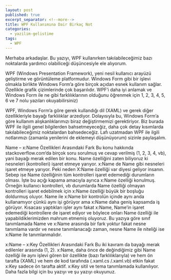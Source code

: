 ```yaml
---
layout: post
published: true
excerpt_separator: <!--more-->
title: WPF Kullanımına Dair Birkaç Not
categories:
  - yazilim-gelistime
tags:
  - WPF
---
```

Merhaba arkadaşlar. Bu yazıyı, WPF kullanırken takılabileceğimiz bazı noktalarda yardımcı olabiliceği düşüncesiyle ele alıyorum.

<!--more-->

WPF (Windows Presentation Framework), yeni nesil kullanıcı arayüzü geliştirme ve görüntüleme platformudur. Windows Form gibi bir işlevi olmakla birlikte Windows Form’a göre birçok açıdan esnek kullanım sağlar. Özellikle grafik çizimlerinde çok başarılıdır. WPF’i daha iyi anlamak ve Windows Form ile ne gibi farklılıklarının olduğunu öğrenmek için 1, 2, 3, 4, 5, 6 ve 7 nolu yazıları okuyabilirsiniz)

WPF, Windows Form’a göre gerek kullandığı dil (XAML) ve gerek diğer özellikleriyle bayağı farklılıklar arzediyor. Dolayısıyla bu, Windows Form’a göre kullanım alışkanlıklarımızı biraz değiştirmemizi gerektiriyor. Biz burada WPF ile ilgili genel bilgilerden bahsetmeyeceğiz, daha çok detay kısımlarda takılabileceğimiz noktalardan bahsedeceğiz.  Lafı uzatmadan WPF ile ilgili notlarımızı (zamanla yenilerini de eklemeyi düşünüyorum) sizinle paylaşalım.

Name – x:Name Özellikleri Arasındaki Fark
Bu konu hakkında stackoverflow.com‘da birçok soru sorulmuş ve cevap verilmiş (1, 2, 3, 4, vb), yani bayağı merak edilen bir konu. Name özelliğini zaten biliyoruz ki nesneleri (kontrolleri) işaret etmeye yarıyor. x:Name de Name gibi nesneleri işaret etmeye yarıyor.  Peki neden X:Name özelliği var diyesi geliyor insanın. Sebep ise Name özelliğinin tüm kontrolleri işaret edemediği durumların olması. İşte bu açığı kapama amacıyla ayrıca x:Name özelliği konulmuş. Örneğin kullanıcı kontrolleri, vb durumlarda Name özelliği olmayan kontrolleri işaret edebilmek için x:Name özelliği büyük bir boşluğu doldurmuş oluyor. Name ile x:Name bir kontrolün içinde aynı anda kullanamıyor çünkü aynı işi görüyor ama x:Name daha geniş kapsamda iş görüyor. Kısacası yaptıkları işler aynı fakat x:Name, Name’in işaret edemediği kontrollere de işaret ediyor ve böylece onları Name özelliği ile yapabildiklerimizden mahrum etmemiş oluyoruz. Bu yazıya göre sınıf tanımlamada Name ve x:Name arasında bir fark yoktur fakat nesne tanımlama vardır ve nesne tanımlanacağı zaman, nesne Name ile niteliği ise x:Name ile tanımlanmalıdır.

x:Name – x:Key Özellikleri Arasındaki Fark
Bu iki kavram da bayağı merak edilenler arasında (1, 2). x:Name, daha önce de değindiğimiz gibi Name özelliği ile aynı işlevi gören bir özellikte (bazı farklılıklarıyla) ve hem ön tarafta (XAML) ve hem de kod tarafında (.xaml.cs /.xaml.vb) etkin fakat x:Key sadece ön tarafta aktif. x:Key sitil ve tema tanımlamada <Style></Style> kullanılıyor. Daha fazla bilgi için bu yazıyı ve şu yazıyı okuyunuz.
